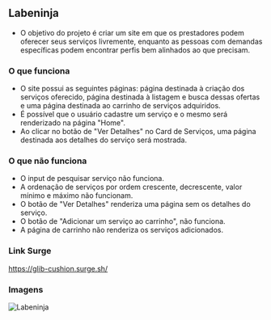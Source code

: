 ## Labeninja

- O objetivo do projeto é criar um site em que os prestadores podem oferecer seus serviços livremente, enquanto as pessoas com demandas específicas podem encontrar perfis bem alinhados ao que precisam. 

### O que funciona
- O site possui as seguintes páginas:  página destinada à criação dos serviços oferecido, página destinada à listagem e busca dessas ofertas e uma página destinada ao carrinho de serviços adquiridos.
- É possível que o usuário cadastre um serviço e o mesmo será renderizado na página "Home".
- Ao clicar no botão de "Ver Detalhes" no Card de Serviços, uma página destinada aos detalhes do serviço será mostrada.

### O que não funciona
- O input de pesquisar serviço não funciona.
- A ordenação de serviços por ordem crescente, decrescente, valor mínimo e máximo não funcionam.
- O botão de "Ver Detalhes" renderiza uma página sem os detalhes do serviço.
- O botão de "Adicionar um serviço ao carrinho", não funciona.
- A página de carrinho não renderiza os serviços adicionados.

### Link Surge
https://glib-cushion.surge.sh/

### Imagens
![Labeninja](https://user-images.githubusercontent.com/85263053/128567986-5923f3d2-54d8-4be2-b8fe-357ec91b980f.png)
